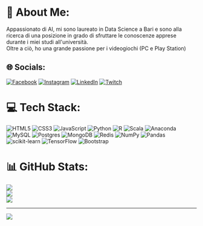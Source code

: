 # 💫 About Me:
Appassionato di AI, mi sono laureato in Data Science a Bari e sono alla ricerca di una posizione in grado di sfruttare le conoscenze apprese durante i miei studi all'università.<br>Oltre a ciò, ho una grande passione per i videogiochi (PC e Play Station)


## 🌐 Socials:
[![Facebook](https://img.shields.io/badge/Facebook-%231877F2.svg?logo=Facebook&logoColor=white)](https://facebook.com/erasmo.filancia) [![Instagram](https://img.shields.io/badge/Instagram-%23E4405F.svg?logo=Instagram&logoColor=white)](https://instagram.com/erasmo_nazionale) [![LinkedIn](https://img.shields.io/badge/LinkedIn-%230077B5.svg?logo=linkedin&logoColor=white)](https://linkedin.com/in/erasmo-giuseppe-filancia-1b372b194) [![Twitch](https://img.shields.io/badge/Twitch-%239146FF.svg?logo=Twitch&logoColor=white)](https://twitch.tv/Kyl3r3096) 

# 💻 Tech Stack:
![HTML5](https://img.shields.io/badge/html5-%23E34F26.svg?style=for-the-badge&logo=html5&logoColor=white) ![CSS3](https://img.shields.io/badge/css3-%231572B6.svg?style=for-the-badge&logo=css3&logoColor=white) ![JavaScript](https://img.shields.io/badge/javascript-%23323330.svg?style=for-the-badge&logo=javascript&logoColor=%23F7DF1E) ![Python](https://img.shields.io/badge/python-3670A0?style=for-the-badge&logo=python&logoColor=ffdd54) ![R](https://img.shields.io/badge/r-%23276DC3.svg?style=for-the-badge&logo=r&logoColor=white) ![Scala](https://img.shields.io/badge/scala-%23DC322F.svg?style=for-the-badge&logo=scala&logoColor=white) ![Anaconda](https://img.shields.io/badge/Anaconda-%2344A833.svg?style=for-the-badge&logo=anaconda&logoColor=white) ![MySQL](https://img.shields.io/badge/mysql-%2300f.svg?style=for-the-badge&logo=mysql&logoColor=white) ![Postgres](https://img.shields.io/badge/postgres-%23316192.svg?style=for-the-badge&logo=postgresql&logoColor=white) ![MongoDB](https://img.shields.io/badge/MongoDB-%234ea94b.svg?style=for-the-badge&logo=mongodb&logoColor=white) ![Redis](https://img.shields.io/badge/redis-%23DD0031.svg?style=for-the-badge&logo=redis&logoColor=white) ![NumPy](https://img.shields.io/badge/numpy-%23013243.svg?style=for-the-badge&logo=numpy&logoColor=white) ![Pandas](https://img.shields.io/badge/pandas-%23150458.svg?style=for-the-badge&logo=pandas&logoColor=white) ![scikit-learn](https://img.shields.io/badge/scikit--learn-%23F7931E.svg?style=for-the-badge&logo=scikit-learn&logoColor=white) ![TensorFlow](https://img.shields.io/badge/TensorFlow-%23FF6F00.svg?style=for-the-badge&logo=TensorFlow&logoColor=white) ![Bootstrap](https://img.shields.io/badge/bootstrap-%23563D7C.svg?style=for-the-badge&logo=bootstrap&logoColor=white)
# 📊 GitHub Stats:
![](https://github-readme-stats.vercel.app/api?username=Erasmo96&theme=dark&hide_border=true&include_all_commits=false&count_private=true)<br/>
![](https://github-readme-streak-stats.herokuapp.com/?user=Erasmo96&theme=dark&hide_border=true)<br/>
![](https://github-readme-stats.vercel.app/api/top-langs/?username=Erasmo96&theme=dark&hide_border=true&include_all_commits=false&count_private=true&layout=compact)

---
[![](https://visitcount.itsvg.in/api?id=Erasmo96&icon=0&color=7)](https://visitcount.itsvg.in)

<!-- Proudly created with GPRM ( https://gprm.itsvg.in ) -->

